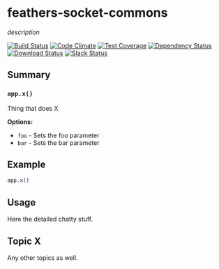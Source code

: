 # feathers-socket-commons
*description*

[![Build Status](https://travis-ci.org/feathersjs/feathers-socket-commons.png?branch=master)](https://travis-ci.org/feathersjs/feathers-socket-commons)
[![Code Climate](https://codeclimate.com/github/feathersjs/feathers-socket-commons/badges/gpa.svg)](https://codeclimate.com/github/feathersjs/feathers-socket-commons)
[![Test Coverage](https://codeclimate.com/github/feathersjs/feathers-socket-commons/badges/coverage.svg)](https://codeclimate.com/github/feathersjs/feathers-socket-commons/coverage)
[![Dependency Status](https://img.shields.io/david/feathersjs/feathers-socket-commons.svg?style=flat-square)](https://david-dm.org/feathersjs/feathers-socket-commons)
[![Download Status](https://img.shields.io/npm/dm/feathers-socket-commons.svg?style=flat-square)](https://www.npmjs.com/package/feathers-socket-commons)
[![Slack Status](http://slack.feathersjs.com/badge.svg)](http://slack.feathersjs.com)


## Summary

### `app.x()`

Thing that does X

__Options:__

- `foo` - Sets the foo parameter
- `bar` - Sets the bar parameter

## Example

```js
app.x()
```

## Usage

Here the detailed chatty stuff.

## Topic X

Any other topics as well.